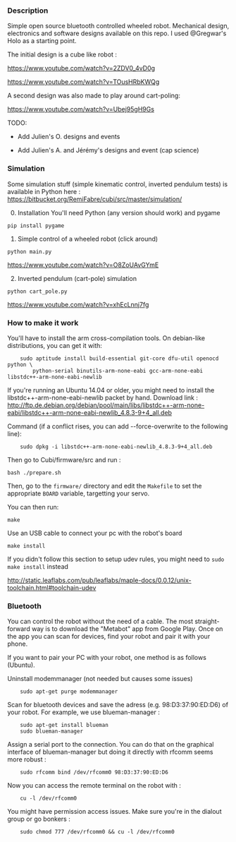 ### Description
Simple open source bluetooth controlled wheeled robot. Mechanical design, electronics and software designs available on this repo.
I used @Gregwar's Holo as a starting point.

The initial design is a cube like robot :

https://www.youtube.com/watch?v=2ZDV0_4vD0g

https://www.youtube.com/watch?v=TOusHRbKWQg

A second design was also made to play around cart-poling:

https://www.youtube.com/watch?v=Ubej95gH9Gs

TODO:

- Add Julien's O. designs and events

- Add Julien's A. and Jérémy's designs and event (cap science)


### Simulation
Some simulation stuff (simple kinematic control, inverted pendulum tests) is available in Python here :
https://bitbucket.org/RemiFabre/cubi/src/master/simulation/

0) Installation
You'll need Python (any version should work) and pygame
```
pip install pygame
```

1) Simple control of a wheeled robot (click around)
```
python main.py
```
https://www.youtube.com/watch?v=O8ZoUAvGYmE

2) Inverted pendulum (cart-pole) simulation
```
python cart_pole.py
```
https://www.youtube.com/watch?v=xhEcLnnj7fg




### How to make it work
You'll have to install the arm cross-compilation tools. On debian-like distributions,
you can get it with:

```
    sudo aptitude install build-essential git-core dfu-util openocd python \
        python-serial binutils-arm-none-eabi gcc-arm-none-eabi libstdc++-arm-none-eabi-newlib
```
If you're running an Ubuntu 14.04 or older, you might need to install the libstdc++-arm-none-eabi-newlib packet by hand. Download link :
http://ftp.de.debian.org/debian/pool/main/libs/libstdc++-arm-none-eabi/libstdc++-arm-none-eabi-newlib_4.8.3-9+4_all.deb

Command (if a conflict rises, you can add --force-overwrite to the following line):
```
	sudo dpkg -i libstdc++-arm-none-eabi-newlib_4.8.3-9+4_all.deb
```

Then go to Cubi/firmware/src and run :

```
bash ./prepare.sh
```


Then, go to the `firmware/` directory and edit the `Makefile` to set the appropriate
`BOARD` variable, targetting your servo.

You can then run:

```
make
```

Use an USB cable to connect your pc with the robot's board

```
make install
```
If you didn't follow this section to setup udev rules, you might need to ```sudo make install``` instead

http://static.leaflabs.com/pub/leaflabs/maple-docs/0.0.12/unix-toolchain.html#toolchain-udev


### Bluetooth
You can control the robot without the need of a cable. The most straight-forward way is to download the "Metabot" app from Google Play. Once on the app you can scan for devices, find your robot and pair it with your phone.

If you want to pair your PC with your robot, one method is as follows (Ubuntu).

Uninstall modemmanager (not needed but causes some issues)

```
    sudo apt-get purge modemmanager
```

Scan for bluetooth devices and save the adress (e.g. 98:D3:37:90:ED:D6) of your robot. For example, we use blueman-manager :

```
    sudo apt-get install blueman
    sudo blueman-manager
```

Assign a serial port to the connection. You can do that on the graphical interface of blueman-manager but doing it directly with rfcomm seems more robust :

```
    sudo rfcomm bind /dev/rfcomm0 98:D3:37:90:ED:D6
```

Now you can access the remote terminal on the robot with :

```
    cu -l /dev/rfcomm0
```

You might have permission access issues. Make sure you're in the dialout group or go bonkers :

```
    sudo chmod 777 /dev/rfcomm0 && cu -l /dev/rfcomm0
```

